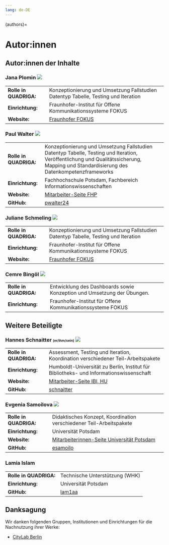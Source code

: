 ```yaml
---
lang: de-DE
---
```

(authors)=
# Autor:innen

## Autor:innen der Inhalte

### Jana Plomin <a href="https://orcid.org/0000-0003-0127-7493" target="_blank">![](_images/ORCID-iD_icon-16x16.png)</a>
<table style="margin-left: 0">
<tr>
<td><b>Rolle in QUADRIGA:</b></td>
<td>Konzeptionierung und Umsetzung Fallstudien Datentyp Tabelle, Testing und Iteration</td>
</tr>
<tr>
<td><b>Einrichtung:</b></td>
<td>Fraunhofer-Institut für Offene Kommunikationssysteme FOKUS</td>
</tr>
<tr>
<td><b>Website:</b></td>
<td><a href="https://www.fokus.fraunhofer.de/8fb7bdcc1d2bd6e8" class="external-link" target="_blank">Fraunhofer FOKUS</a></td>
</tr>
</table>

### Paul Walter <a href="https://orcid.org/0000-0002-9236-3268" target="_blank">![](_images/ORCID-iD_icon-16x16.png)</a>
<table style="margin-left: 0">
<tr>
<td><b>Rolle in QUADRIGA:</b></td>
<td>Konzeptionierung und Umsetzung Fallstudien Datentyp Tabelle, Testing und Iteration, Veröffentlichung und Qualitätssicherung, Mapping und Standardisierung des Datenkompetenzframeworks</td>
</tr>
<tr>
<td><b>Einrichtung:</b></td>
<td>Fachhochschule Potsdam, Fachbereich Informationswissenschaften</td>
</tr>
<tr>
<td><b>Website:</b></td>
<td><a href="https://www.fh-potsdam.de/hochschule-netzwerk/personen/paul-walter" class="external-link" target="_blank">Mitarbeiter-Seite FHP</a></td>
</tr>
<tr>
<td><b>GitHub:</b></td>
<td><a href="https://github.com/pwalter24" class="external-link" target="_blank">pwalter24</a></td>
</tr>
</table> 

### Juliane Schmeling <a href="https://orcid.org/0009-0005-9814-1139" target="_blank">![](_images/ORCID-iD_icon-16x16.png)</a>
<table style="margin-left: 0">
<tr>
<td><b>Rolle in QUADRIGA:</b></td>
<td>Konzeptionierung und Umsetzung Fallstudien Datentyp Tabelle, Testing und Iteration</td>
</tr>
<tr>
<td><b>Einrichtung:</b></td>
<td>Fraunhofer-Institut für Offene Kommunikationssysteme FOKUS</td>
</tr>
<tr>
<td><b>Website:</b></td>
</td><td><a href="https://www.fokus.fraunhofer.de/a1b4f9c17da1c9a6" class="external-link" target="_blank">Fraunhofer FOKUS</a></td>
</tr>
</table>

### Cemre Bingöl <a href="https://orcid.org/0009-0009-2345-4973" target="_blank">![](_images/ORCID-iD_icon-16x16.png)</a>
<table style="margin-left: 0">
<tr>
<td><b>Rolle in QUADRIGA:</b></td>
<td>Entwicklung des Dashboards sowie Konzeption und Umsetzung der Übungen.</td>
</tr>
<tr>
<td><b>Einrichtung:</b></td>
<td>Fraunhofer-Institut für Offene Kommunikationssysteme FOKUS</td>
</tr>
</table>


## Weitere Beteiligte  

### Hannes Schnaitter <span style="font-size:8pt">(er/ihm/sein)</span> <a href="https://orcid.org/0000-0002-1602-6032" target="_blank">![](_images/ORCID-iD_icon-16x16.png)</a>
<table style="margin-left: 0">
<tr>
<td><b>Rolle in QUADRIGA:</b></td>
<td>Assessment, Testing und Iteration, Koordination verschiedener Teil-Arbeitspakete</td>
</tr>
<tr>
<td><b>Einrichtung:</b></td>
<td>Humboldt-Universität zu Berlin, Institut für Bibliotheks- und Informationswissenschaft</td>
</tr>
<tr>
<td><b>Website:</b></td>
<td><a href="https://www.ibi.hu-berlin.de/de/institut/personen/schnaitter" class="external-link" target="_blank">Mitarbeiter-Seite IBI, HU</a></td>
</tr>
<tr>
<td><b>GitHub:</b></td>
<td><a href="https://github.com/schnaitter" class="external-link" target="_blank">schnaitter</a></td>
</tr>
</table>

### Evgenia Samoilova <a href="https://orcid.org/0000-0003-3858-901X" target="_blank">![](_images/ORCID-iD_icon-16x16.png)</a>
<table style="margin-left: 0">
<tr>
<td><b>Rolle in QUADRIGA:</b></td>
<td>Didaktisches Konzept, Koordination verschiedener Teil-Arbeitspakete</td>
</tr>
<tr>
<td><b>Einrichtung:</b></td>
<td>Universität Potsdam</td>
</tr>
<tr>
<td><b>Website:</b></td>
<td><a href="https://www.uni-potsdam.de/de/multimedia/team/wissenschaftliches-personal/evgenia-samoilova-phd" class="external-link" target="_blank">Mitarbeiterinnen-Seite Universität Potsdam</td>
</tr>
<tr>
<td><b>GitHub:</b></td>
<td><a href="https://github.com/esamoilo" class="external-link" target="_blank">esamoilo</a></td>
</tr>
</table>

### Lamia Islam
<table style="margin-left: 0">
<tr>
<td><b>Rolle in QUADRIGA:</b></td>
<td>Technische Unterstützung (WHK)</td>
</tr>
<tr>
<td><b>Einrichtung:</b></td>
<td>Universität Potsdam</td>
</tr>
<tr>
<td><b>GitHub:</b></td>
<td><a href="https://github.com/lam1aa" class="external-link" target="_blank">lam1aa</a></td>
</tr>
</table>  



## Danksagung

Wir danken folgenden Gruppen, Institutionen und Einrichtungen für die Nachnutzung ihrer Werke:

- <a href="https://citylab-berlin.org/de/start/" target="_blank">CityLab Berlin</a>  


